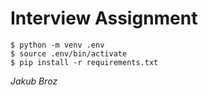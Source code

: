 # Interview Assignment

```
$ python -m venv .env
$ source .env/bin/activate
$ pip install -r requirements.txt
```

_Jakub Broz_
